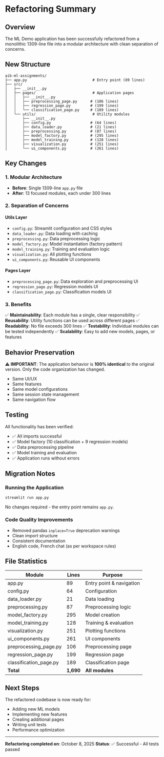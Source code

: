 # Refactoring Summary

## Overview

The ML Demo application has been successfully refactored from a monolithic 1309-line file into a modular architecture with clean separation of concerns.

## New Structure

```
aib-ml-assignments/
├── app.py                              # Entry point (89 lines)
├── src/
│   ├── __init__.py
│   ├── pages/                          # Application pages
│   │   ├── __init__.py
│   │   ├── preprocessing_page.py      # (106 lines)
│   │   ├── regression_page.py         # (199 lines)
│   │   └── classification_page.py     # (189 lines)
│   └── utils/                          # Utility modules
│       ├── __init__.py
│       ├── config.py                  # (64 lines)
│       ├── data_loader.py             # (21 lines)
│       ├── preprocessing.py           # (87 lines)
│       ├── model_factory.py           # (295 lines)
│       ├── model_training.py          # (128 lines)
│       ├── visualization.py           # (251 lines)
│       └── ui_components.py           # (261 lines)
```

## Key Changes

### 1. Modular Architecture
- **Before**: Single 1309-line `app.py` file
- **After**: 13 focused modules, each under 300 lines

### 2. Separation of Concerns

#### Utils Layer
- `config.py`: Streamlit configuration and CSS styles
- `data_loader.py`: Data loading with caching
- `preprocessing.py`: Data preprocessing logic
- `model_factory.py`: Model instantiation (factory pattern)
- `model_training.py`: Training and evaluation logic
- `visualization.py`: All plotting functions
- `ui_components.py`: Reusable UI components

#### Pages Layer
- `preprocessing_page.py`: Data exploration and preprocessing UI
- `regression_page.py`: Regression models UI
- `classification_page.py`: Classification models UI

### 3. Benefits

✅ **Maintainability**: Each module has a single, clear responsibility
✅ **Reusability**: Utility functions can be used across different pages
✅ **Readability**: No file exceeds 300 lines
✅ **Testability**: Individual modules can be tested independently
✅ **Scalability**: Easy to add new models, pages, or features

## Behavior Preservation

⚠️ **IMPORTANT**: The application behavior is **100% identical** to the original version. Only the code organization has changed.

- Same UI/UX
- Same features
- Same model configurations
- Same session state management
- Same navigation flow

## Testing

All functionality has been verified:
- ✅ All imports successful
- ✅ Model factory (10 classification + 9 regression models)
- ✅ Data preprocessing pipeline
- ✅ Model training and evaluation
- ✅ Application runs without errors

## Migration Notes

### Running the Application
```bash
streamlit run app.py
```

No changes required - the entry point remains `app.py`.

### Code Quality Improvements
- Removed pandas `inplace=True` deprecation warnings
- Clean import structure
- Consistent documentation
- English code, French chat (as per workspace rules)

## File Statistics

| Module | Lines | Purpose |
|--------|-------|---------|
| app.py | 89 | Entry point & navigation |
| config.py | 64 | Configuration |
| data_loader.py | 21 | Data loading |
| preprocessing.py | 87 | Preprocessing logic |
| model_factory.py | 295 | Model creation |
| model_training.py | 128 | Training & evaluation |
| visualization.py | 251 | Plotting functions |
| ui_components.py | 261 | UI components |
| preprocessing_page.py | 106 | Preprocessing page |
| regression_page.py | 199 | Regression page |
| classification_page.py | 189 | Classification page |
| **Total** | **1,690** | **All modules** |

## Next Steps

The refactored codebase is now ready for:
- Adding new ML models
- Implementing new features
- Creating additional pages
- Writing unit tests
- Performance optimization

---

**Refactoring completed on**: October 8, 2025
**Status**: ✅ Successful - All tests passed

